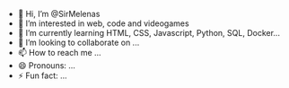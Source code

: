 - 👋 Hi, I’m @SirMelenas
- 👀 I’m interested in web, code and videogames
- 🌱 I’m currently learning HTML, CSS, Javascript, Python, SQL, Docker...
- 💞️ I’m looking to collaborate on ...
- 📫 How to reach me ...
- 😄 Pronouns: ...
- ⚡ Fun fact: ...

<!---
SirMelenas/SirMelenas is a ✨ special ✨ repository because its `README.md` (this file) appears on your GitHub profile.
You can click the Preview link to take a look at your changes.
--->
